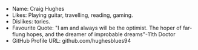 - Name: Craig Hughes    
- Likes: Playing guitar, travelling, reading, gaming.
- Dislikes: tories.
- Favourite Quote: "I am and always will be the optimist. The hoper of far-flung hopes, and the dreamer of improbable dreams"-11th Doctor
- GitHub Profile URL: github.com/hughesblues94